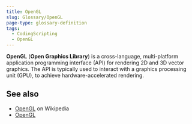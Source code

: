 ```yaml
---
title: OpenGL
slug: Glossary/OpenGL
page-type: glossary-definition
tags:
  - CodingScripting
  - OpenGL
---
```


**OpenGL** (**Open Graphics Library**) is a cross-language, multi-platform application programming interface (API) for rendering 2D and 3D vector graphics. The API is typically used to interact with a graphics processing unit (GPU), to achieve hardware-accelerated rendering.

## See also

- [OpenGL](https://en.wikipedia.org/wiki/OpenGL) on Wikipedia
- [OpenGL](https://www.opengl.org/)
